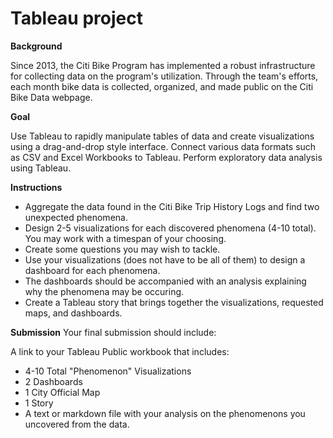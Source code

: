 # Tableau project

**Background**

Since 2013, the Citi Bike Program has implemented a robust infrastructure for collecting data on the program's utilization. Through the team's efforts, each month bike data is collected, organized, and made public on the Citi Bike Data webpage.

**Goal**

Use Tableau to rapidly manipulate tables of data and create visualizations using a drag-and-drop style interface.
Connect various data formats such as CSV and Excel Workbooks to Tableau.
Perform exploratory data analysis using Tableau.

**Instructions**

- Aggregate the data found in the Citi Bike Trip History Logs and find two unexpected phenomena.
- Design 2-5 visualizations for each discovered phenomena (4-10 total). You may work with a timespan of your choosing.
- Create some questions you may wish to tackle.
- Use your visualizations (does not have to be all of them) to design a dashboard for each phenomena.
- The dashboards should be accompanied with an analysis explaining why the phenomena may be occuring.
- Create a Tableau story that brings together the visualizations, requested maps, and dashboards.

**Submission** 
Your final submission should include:

A link to your Tableau Public workbook that includes:

- 4-10 Total "Phenomenon" Visualizations
- 2 Dashboards
- 1 City Official Map
- 1 Story
- A text or markdown file with your analysis on the phenomenons you uncovered from the data.

